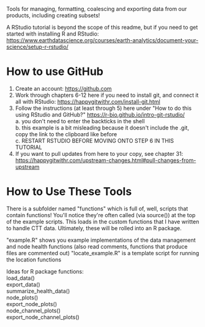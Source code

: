 Tools for managing, formatting, coalescing and exporting data from our products, including creating subsets!  

A RStudio tutorial is beyond the scope of this readme, but if you need to get started with installing R and RStudio: https://www.earthdatascience.org/courses/earth-analytics/document-your-science/setup-r-rstudio/

# How to use GitHub

1. Create an account: https://github.com
2. Work through chapters 6-12 here if you need to install git, and connect it all with RStudio: https://happygitwithr.com/install-git.html
3. Follow the instructions (at least through 5) here under "How to do this using RStudio and GitHub?" https://r-bio.github.io/intro-git-rstudio/  
  a. you don't need to enter the backticks in the shell  
  b. this example is a bit misleading because it doesn't include the .git, copy the link to the clipboard like before  
  c. RESTART RSTUDIO BEFORE MOVING ONTO STEP 6 IN THIS TUTORIAL   
4. If you want to pull updates from here to your copy, see chapter 31: https://happygitwithr.com/upstream-changes.html#pull-changes-from-upstream

# How to Use These Tools

There is a subfolder named "functions" which is full of, well, scripts that contain functions! You'll notice they're often called (via source()) at the top of the example scripts. This loads in the custom functions that I have written to handle CTT data. Ultimately, these will be rolled into an R package.

"example.R" shows you example implementations of the data management and node health functions (also read comments, functions that produce files are commented out) 
"locate_example.R" is a template script for running the location functions

Ideas for R package functions:  
load_data()  
export_data()  
summarize_health_data()  
node_plots()  
export_node_plots()  
node_channel_plots()  
export_node_channel_plots()
